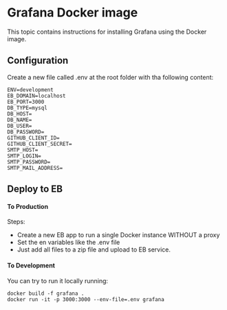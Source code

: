 # Grafana Docker image

This topic contains instructions for installing Grafana using the Docker image.

## Configuration

Create a new file called .env at the root folder with tha following content:

```
ENV=development
EB_DOMAIN=localhost
EB_PORT=3000
DB_TYPE=mysql
DB_HOST=
DB_NAME=
DB_USER=
DB_PASSWORD=
GITHUB_CLIENT_ID=
GITHUB_CLIENT_SECRET=
SMTP_HOST=
SMTP_LOGIN=
SMTP_PASSWORD=
SMTP_MAIL_ADDRESS=
```

## Deploy to EB

#### To Production

Steps:

- Create a new EB app to run a single Docker instance WITHOUT a proxy
- Set the en variables like the .env file 
- Just add all files to a zip file and upload to EB service.

#### To Development

You can try to run it locally running:

```
docker build -f grafana .
docker run -it -p 3000:3000 --env-file=.env grafana
```